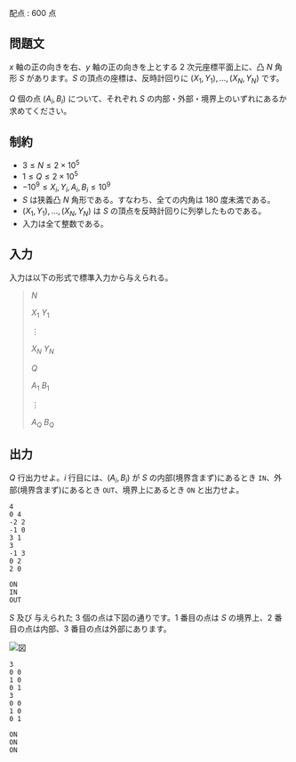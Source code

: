 配点 : $600$ 点

## 問題文

$x$ 軸の正の向きを右、$y$ 軸の正の向きを上とする $2$ 次元座標平面上に、凸 $N$ 角形 $S$ があります。$S$ の頂点の座標は、反時計回りに $(X_1,Y_1),\ldots,(X_N,Y_N)$ です。

$Q$ 個の点 $(A_i,B_i)$ について、それぞれ $S$ の内部・外部・境界上のいずれにあるか求めてください。

## 制約

- $3 \leq N \leq 2\times 10^5$
- $1 \leq Q \leq 2\times 10^5$
- $-10^9 \leq X_i,Y_i,A_i,B_i \leq 10^9$
- $S$ は狭義凸 $N$ 角形である。すなわち、全ての内角は $180$ 度未満である。
- $(X_1,Y_1),\ldots,(X_N,Y_N)$ は $S$ の頂点を反時計回りに列挙したものである。
- 入力は全て整数である。

## 入力

入力は以下の形式で標準入力から与えられる。

> $N$
> 
> $X_1$ $Y_1$
> 
> $\vdots$
> 
> $X_N$ $Y_N$
> 
> $Q$
> 
> $A_1$ $B_1$
> 
> $\vdots$
> 
> $A_Q$ $B_Q$

## 出力

$Q$ 行出力せよ。$i$ 行目には、$(A_i,B_i)$ が $S$ の内部(境界含まず)にあるとき `IN`、外部(境界含まず)にあるとき `OUT`、境界上にあるとき `ON` と出力せよ。

```input1
4
0 4
-2 2
-1 0
3 1
3
-1 3
0 2
2 0
```

```output1
ON
IN
OUT
```

$S$ 及び 与えられた $3$ 個の点は下図の通りです。$1$ 番目の点は $S$ の境界上、$2$ 番目の点は内部、$3$ 番目の点は外部にあります。

![図](https://img.atcoder.jp/abc296/828da6ca52e6b48a908ad06fa59eb9cb.png)

```input2
3
0 0
1 0
0 1
3
0 0
1 0
0 1
```

```output2
ON
ON
ON
```